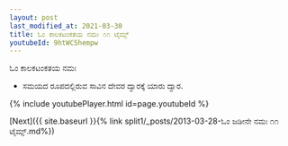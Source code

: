 ```yaml
---
layout: post
last_modified_at: 2021-03-30
title: ಓಂ ಕಾಲಕಟಂಕತಯ ನಮಃ ೧೧ ಟೈಮ್ಸ್
youtubeId: 9htWCShempw
---
```

 
 
 ಓಂ ಕಾಲಕಟಂಕತಯ ನಮಃ  
 
 -  ಸಮಯದ ರೂಪದಲ್ಲಿರುವ ಸಾವಿನ ದೇವರ ದ್ವಾರಕ್ಕೆ ಯಾರು ದ್ವಾರ. 
 
  
 
  
 
 
 
 
 
 


{% include youtubePlayer.html id=page.youtubeId %}
 
[Next]({{ site.baseurl }}{% link  split1/_posts/2013-03-28-ಓಂ ಜಡೀನೇ ನಮಃ ೧೧ ಟೈಮ್ಸ್.md%})
 
